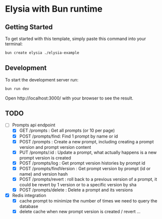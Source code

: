 # Elysia with Bun runtime

## Getting Started
To get started with this template, simply paste this command into your terminal:
```bash
bun create elysia ./elysia-example
```

## Development
To start the development server run:
```bash
bun run dev
```

Open http://localhost:3000/ with your browser to see the result.


## TODO
- [ ] Prompts api endpoint
  - [x] GET /prompts : Get all prompts (or 10 per page)
  - [x] POST /prompts/find: Find 1 prompt by name or id
  - [x] POST /prompts : Create a new prompt, including creating a prompt version and prompt version content
  - [x] PUT /prompts/:id : Update a prompt, what actually happens is a new prompt version is created
  - [x] POST /prompts/log : Get prompt version histories by prompt id
  - [x] POST /prompts/findVersion : Get prompt version by prompt (id or name) and version hash
  - [x] POST /prompts/revert : roll back to a previous version of a prompt, it could be revert by 1 version or to a specific version by sha
  - [x] POST /prompts/delete : Delete a prompt and its versions
- [x] Redis integration
  - [x] cache prompt to minimize the number of times we need to query the database
  - [x] delete cache when new prompt version is created / revert ...
